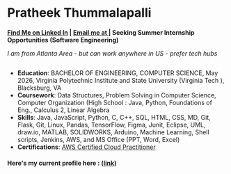 # Pratheek Thummalapalli 
#### [Find Me on Linked In](https://www.linkedin.com/in/pratheekthummalapalli/) | [Email me at ](mailto:pratheet@vt.edu) | Seeking Summer Internship Opportunities (Software Engineering)
######  <p style="line-height: 50%;">I am from Atlanta Area - but can work anywhere in US - prefer tech hubs</p>

- **Education**:  BACHELOR OF ENGINEERING, COMPUTER SCIENCE, May 2026, Virginia Polytechnic Institute and State University (Virginia Tech ), Blacksburg, VA
- **Coursework**: Data Structures, Problem Solving in Computer Science, Computer Organization (High School : Java, Python, Foundations of Eng., Calculus 2, Linear Algebra 
- **Skills**: Java, JavaScript, Python, C, C++, SQL, HTML, CSS, MD, Git, Flask, Git, Linux, Pandas, TensorFlow, Figma, Junit, Eclipse, UML, draw.io, MATLAB, SOLIDWORKS, Arduino, Machine Learning, Shell scripts, Jenkins, AWS, and MS Office (PPT, Word, Excel)
- **Certifications**:  [AWS Certified Cloud Practitioner](https://www.credly.com/badges/f3e57de8-f66d-4f73-a81f-9fda2da91638/)

#### Here's my current profile here : ([link](https://github.com/pratheekt72/resume/blob/main/PratheekResume.pdf/))
